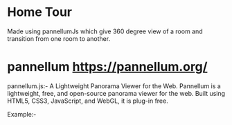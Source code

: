 # Home Tour
Made using pannellumJs which give 360 degree view of a room and transition from one room to another.

# pannellum <a>https://pannellum.org/</a>
pannellum.js:- A Lightweight Panorama Viewer for the Web. Pannellum is a lightweight, free, and open-source panorama viewer for the web. Built using HTML5, CSS3, JavaScript, and WebGL, it is plug-in free.

Example:-

